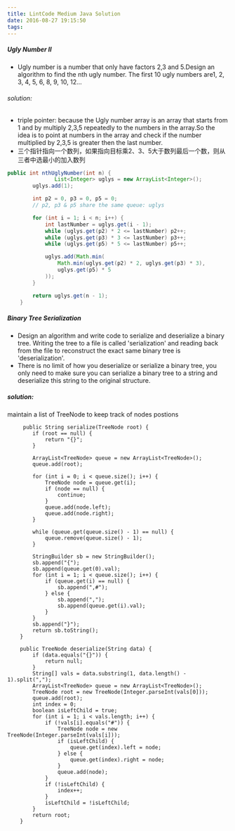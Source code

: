 ```yaml
---
title: LintCode Medium Java Solution
date: 2016-08-27 19:15:50
tags:
---
```


##### Ugly Number II
- Ugly number is a number that only have factors 2,3 and 5.Design an algorithm to find the nth ugly number. The first 10 ugly numbers are1, 2, 3, 4, 5, 6, 8, 9, 10, 12...

###### solution:
- triple pointer: because the Ugly number array is an array that starts from 1 and by multiply 2,3,5 repeatedly to the numbers in the array.So the idea is to point at numbers in the array and check if the number multiplied by 2,3,5 is greater then the last number.
- 三个指针指向一个数列，如果指向目标乘2、3、5大于数列最后一个数，则从三者中选最小的加入数列

```java
public int nthUglyNumber(int n) {
               List<Integer> uglys = new ArrayList<Integer>();
        uglys.add(1);

        int p2 = 0, p3 = 0, p5 = 0;
        // p2, p3 & p5 share the same queue: uglys

        for (int i = 1; i < n; i++) {
            int lastNumber = uglys.get(i - 1);
            while (uglys.get(p2) * 2 <= lastNumber) p2++;
            while (uglys.get(p3) * 3 <= lastNumber) p3++;
            while (uglys.get(p5) * 5 <= lastNumber) p5++;

            uglys.add(Math.min(
                Math.min(uglys.get(p2) * 2, uglys.get(p3) * 3),
                uglys.get(p5) * 5
            ));
        }

        return uglys.get(n - 1);
    }
```

<!--more-->
##### Binary Tree Serialization
- Design an algorithm and write code to serialize and deserialize a binary tree. Writing the tree to a file is called 'serialization' and reading back from the file to reconstruct the exact same binary tree is 'deserialization'.
- There is no limit of how you deserialize or serialize a binary tree, you only need to make sure you can serialize a binary tree to a string and deserialize this string to the original structure.

##### solution:
maintain a list of TreeNode to keep track of nodes postions 
```
     public String serialize(TreeNode root) {
        if (root == null) {
            return "{}";
        }

        ArrayList<TreeNode> queue = new ArrayList<TreeNode>();
        queue.add(root);

        for (int i = 0; i < queue.size(); i++) {
            TreeNode node = queue.get(i);
            if (node == null) {
                continue;
            }
            queue.add(node.left);
            queue.add(node.right);
        }

        while (queue.get(queue.size() - 1) == null) {
            queue.remove(queue.size() - 1);
        }

        StringBuilder sb = new StringBuilder();
        sb.append("{");
        sb.append(queue.get(0).val);
        for (int i = 1; i < queue.size(); i++) {
            if (queue.get(i) == null) {
                sb.append(",#");
            } else {
                sb.append(",");
                sb.append(queue.get(i).val);
            }
        }
        sb.append("}");
        return sb.toString();
    }
```

```
    public TreeNode deserialize(String data) {
        if (data.equals("{}")) {
            return null;
        }
        String[] vals = data.substring(1, data.length() - 1).split(",");
        ArrayList<TreeNode> queue = new ArrayList<TreeNode>();
        TreeNode root = new TreeNode(Integer.parseInt(vals[0]));
        queue.add(root);
        int index = 0;
        boolean isLeftChild = true;
        for (int i = 1; i < vals.length; i++) {
            if (!vals[i].equals("#")) {
                TreeNode node = new TreeNode(Integer.parseInt(vals[i]));
                if (isLeftChild) {
                    queue.get(index).left = node;
                } else {
                    queue.get(index).right = node;
                }
                queue.add(node);
            }
            if (!isLeftChild) {
                index++;
            }
            isLeftChild = !isLeftChild;
        }
        return root;
    }
```